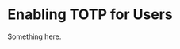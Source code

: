 [title]: # (Enabling TOTP for Users)
[tags]: # (XXX)
[priority]: # (2234)
# Enabling TOTP for Users
Something here.
